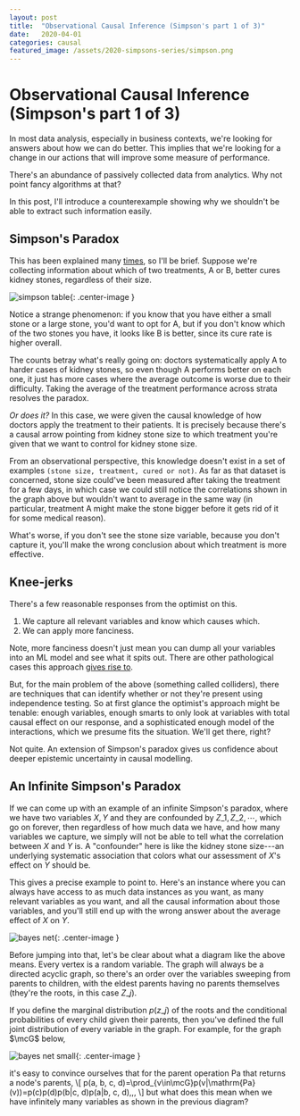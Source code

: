 ```yaml
---
layout: post
title:  "Observational Causal Inference (Simpson's part 1 of 3)"
date:   2020-04-01
categories: causal
featured_image: /assets/2020-simpsons-series/simpson.png
---
```


# Observational Causal Inference (Simpson's part 1 of 3)

In most data analysis, especially in business contexts, we're looking for answers about how we can do better. This implies that we're looking for a change in our actions that will improve some measure of performance.

There's an abundance of passively collected data from analytics. Why not point fancy algorithms at that?

In this post, I'll introduce a counterexample showing why we shouldn't be able to extract such information easily.

## Simpson's Paradox

This has been explained many [times](https://en.wikipedia.org/wiki/Simpson%27s_paradox), so I'll be brief. Suppose we're collecting information about which of two treatments, A or B, better cures kidney stones, regardless of their size.

![simpson table](/assets/2020-simpsons-series/simpson.png){: .center-image }

Notice a strange phenomenon: if you know that you have either a small stone or a large stone, you'd want to opt for A, but if you don't know which of the two stones you have, it looks like B is better, since its cure rate is higher overall.

The counts betray what's really going on: doctors systematically apply A to harder cases of kidney stones, so even though A performs better on each one, it just has more cases where the average outcome is worse due to their difficulty. Taking the average of the treatment performance across strata resolves the paradox.

_Or does it?_ In this case, we were given the causal knowledge of how doctors apply the treatment to their patients. It is precisely because there's a causal arrow pointing from kidney stone size to which treatment you're given that we want to control for kidney stone size.

From an observational perspective, this knowledge doesn't exist in a set of examples `(stone size, treatment, cured or not)`. As far as that dataset is concerned, stone size could've been measured after taking the treatment for a few days, in which case we could still notice the correlations shown in the graph above but wouldn't want to average in the same way (in particular, treatment A might make the stone bigger before it gets rid of it for some medical reason).

What's worse, if you don't see the stone size variable, because you don't capture it, you'll make the wrong conclusion about which treatment is more effective.

## Knee-jerks

There's a few reasonable responses from the optimist on this.

1. We capture all relevant variables and know which causes which.
2. We can apply more fanciness.

Note, more fanciness doesn't just mean you can dump all your variables into an ML model and see what it spits out. There are other pathological cases this approach [gives rise to](https://journals.sagepub.com/doi/10.1080/07388940500339167).

But, for the main problem of the above (something called colliders), there are techniques that can identify whether or not they're present using independence testing. So at first glance the optimist's approach might be tenable: enough variables, enough smarts to only look at variables with total causal effect on our response, and a sophisticated enough model of the interactions, which we presume fits the situation. We'll get there, right?

Not quite. An extension of Simpson's paradox gives us confidence about deeper epistemic uncertainty in causal modelling.

## An Infinite Simpson's Paradox

If we can come up with an example of an infinite Simpson's paradox, where we have two variables $X,Y$ and they are confounded by $Z\_1,Z\_2, \cdots$, which go on forever, then regardless of how much data we have, and how many variables we capture, we simply will not be able to tell what the correlation between $X$ and $Y$ is. A "confounder" here is like the kidney stone size---an underlying systematic association that colors what our assessment of $X$'s effect on $Y$ should be.

This gives a precise example to point to. Here's an instance where you can always have access to as much data instances as you want, as many relevant variables as you want, and all the causal information about those variables, and you'll still end up with the wrong answer about the average effect of $X$ on $Y$.

![bayes net](/assets/2020-simpsons-series/diagram.jpg){: .center-image }

Before jumping into that, let's be clear about what a diagram like the above means. Every vertex is a random variable. The graph will always be a directed acyclic graph, so there's an order over the variables sweeping from parents to children, with the eldest parents having no parents themselves (they're the roots, in this case $Z\_j$).

If you define the marginal distribution $p(z\_j)$ of the roots and the conditional probabilities of every child given their parents, then you've defined the full joint distribution of every variable in the graph. For example, for the graph $\mcG$ below,

![bayes net small](/assets/2020-simpsons-series/small-diagram.jpg){: .center-image }

it's easy to convince ourselves that for the parent operation $\mathrm{Pa}$ that returns a node's parents,
\\[
p(a, b, c, d)=\prod_{v\in\mcG}p(v|\mathrm{Pa}(v))=p(c)p(d)p(b|c, d)p(a|b, c, d)\,\,,
\\]
but what does this mean when we have infinitely many variables as shown in the previous diagram?
